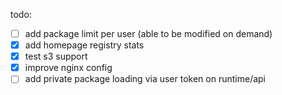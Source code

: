 todo:

- [ ] add package limit per user (able to be modified on demand)
- [x] add homepage registry stats
- [x] test s3 support
- [x] improve nginx config
- [ ] add private package loading via user token on runtime/api
